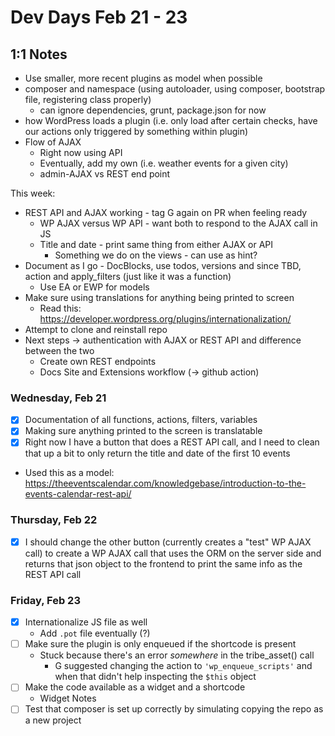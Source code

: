 # Dev Days Feb 21 - 23

## 1:1 Notes

- Use smaller, more recent plugins as model when possible 
- composer and namespace (using autoloader, using composer, bootstrap file, registering class properly)
  - can ignore dependencies, grunt, package.json for now
- how WordPress loads a plugin (i.e. only load after certain checks, have our actions only triggered by something within plugin)
- Flow of AJAX 
  - Right now using API 
  - Eventually, add my own (i.e. weather events for a given city)
  - admin-AJAX vs REST end point 

This week:
- REST API and AJAX working - tag G again on PR when feeling ready 
  - WP AJAX versus WP API - want both to respond to the AJAX call in JS 
  - Title and date - print same thing from either AJAX or API 
    - Something we do on the views - can use as hint? 
- Document as I go - DocBlocks, use todos, versions and since TBD, action and apply_filters (just like it was a function)
  - Use EA or EWP for models 
- Make sure using translations for anything being printed to screen
  - Read this: https://developer.wordpress.org/plugins/internationalization/
- Attempt to clone and reinstall repo 
- Next steps -> authentication with AJAX or REST API and difference between the two 
  - Create own REST endpoints 
  - Docs Site and Extensions workflow (-> github action)

### Wednesday, Feb 21
- [x] Documentation of all functions, actions, filters, variables
- [x] Making sure anything printed to the screen is translatable
- [x] Right now I have a button that does a REST API call, and I need to clean that up a bit to only return the title and date of the first 10 events
- Used this as a model: https://theeventscalendar.com/knowledgebase/introduction-to-the-events-calendar-rest-api/ 

### Thursday, Feb 22
- [x] I should change the other button (currently creates a "test" WP AJAX call) to create a WP AJAX call that uses the ORM on the server side and returns that json object to the frontend to print the same info as the REST API call

### Friday, Feb 23
- [x] Internationalize JS file as well 
  - Add `.pot` file eventually (?) 
- [ ] Make sure the plugin is only enqueued if the shortcode is present 
  - Stuck because there's an error _somewhere_ in the tribe_asset() call
    - G suggested changing the action to `'wp_enqueue_scripts'` and when that didn't help inspecting the `$this` object 
- [ ] Make the code available as a widget and a shortcode
  - Widget Notes
- [ ] Test that composer is set up correctly by simulating copying the repo as a new project 